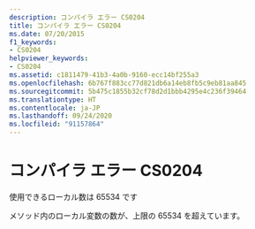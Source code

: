 ```yaml
---
description: コンパイラ エラー CS0204
title: コンパイラ エラー CS0204
ms.date: 07/20/2015
f1_keywords:
- CS0204
helpviewer_keywords:
- CS0204
ms.assetid: c1811479-41b3-4a0b-9160-ecc14bf255a3
ms.openlocfilehash: 6b767f883cc77d821db6a14eb8fb5c9eb81aa845
ms.sourcegitcommit: 5b475c1855b32cf78d2d1bbb4295e4c236f39464
ms.translationtype: HT
ms.contentlocale: ja-JP
ms.lasthandoff: 09/24/2020
ms.locfileid: "91157864"
---
```

# <a name="compiler-error-cs0204"></a>コンパイラ エラー CS0204

使用できるローカル数は 65534 です  
  
 メソッド内のローカル変数の数が、上限の 65534 を超えています。
